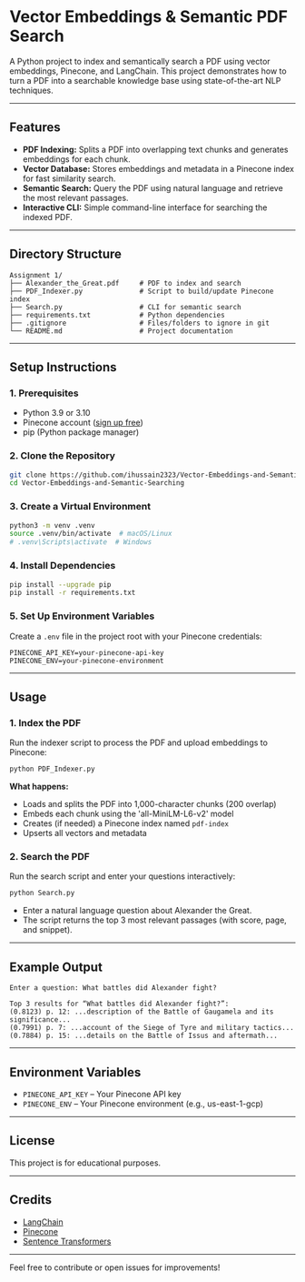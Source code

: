 # Vector Embeddings & Semantic PDF Search

A Python project to index and semantically search a PDF using vector embeddings, Pinecone, and LangChain. This project demonstrates how to turn a PDF into a searchable knowledge base using state-of-the-art NLP techniques.

---

## Features
- **PDF Indexing:** Splits a PDF into overlapping text chunks and generates embeddings for each chunk.
- **Vector Database:** Stores embeddings and metadata in a Pinecone index for fast similarity search.
- **Semantic Search:** Query the PDF using natural language and retrieve the most relevant passages.
- **Interactive CLI:** Simple command-line interface for searching the indexed PDF.

---

## Directory Structure
```
Assignment 1/
├── Alexander_the_Great.pdf     # PDF to index and search
├── PDF_Indexer.py              # Script to build/update Pinecone index
├── Search.py                   # CLI for semantic search
├── requirements.txt            # Python dependencies
├── .gitignore                  # Files/folders to ignore in git
└── README.md                   # Project documentation
```

---

## Setup Instructions

### 1. Prerequisites
- Python 3.9 or 3.10
- Pinecone account ([sign up free](https://www.pinecone.io))
- pip (Python package manager)

### 2. Clone the Repository
```sh
git clone https://github.com/ihussain2323/Vector-Embeddings-and-Semantic-Searching.git
cd Vector-Embeddings-and-Semantic-Searching
```

### 3. Create a Virtual Environment
```sh
python3 -m venv .venv
source .venv/bin/activate  # macOS/Linux
# .venv\Scripts\activate  # Windows
```

### 4. Install Dependencies
```sh
pip install --upgrade pip
pip install -r requirements.txt
```

### 5. Set Up Environment Variables
Create a `.env` file in the project root with your Pinecone credentials:
```
PINECONE_API_KEY=your-pinecone-api-key
PINECONE_ENV=your-pinecone-environment
```

---

## Usage

### 1. Index the PDF
Run the indexer script to process the PDF and upload embeddings to Pinecone:
```sh
python PDF_Indexer.py
```
**What happens:**
- Loads and splits the PDF into 1,000-character chunks (200 overlap)
- Embeds each chunk using the 'all-MiniLM-L6-v2' model
- Creates (if needed) a Pinecone index named `pdf-index`
- Upserts all vectors and metadata

### 2. Search the PDF
Run the search script and enter your questions interactively:
```sh
python Search.py
```
- Enter a natural language question about Alexander the Great.
- The script returns the top 3 most relevant passages (with score, page, and snippet).

---

## Example Output
```
Enter a question: What battles did Alexander fight?

Top 3 results for “What battles did Alexander fight?”:
(0.8123) p. 12: ...description of the Battle of Gaugamela and its significance...
(0.7991) p. 7: ...account of the Siege of Tyre and military tactics...
(0.7884) p. 15: ...details on the Battle of Issus and aftermath...
```

---

## Environment Variables
- `PINECONE_API_KEY` – Your Pinecone API key
- `PINECONE_ENV` – Your Pinecone environment (e.g., us-east-1-gcp)

---

## License
This project is for educational purposes.

---

## Credits
- [LangChain](https://github.com/langchain-ai/langchain)
- [Pinecone](https://www.pinecone.io)
- [Sentence Transformers](https://www.sbert.net/)

---

Feel free to contribute or open issues for improvements!
